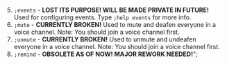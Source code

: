 5. `;events` - **LOST ITS PURPOSE! WILL BE MADE PRIVATE IN FUTURE!** Used for configuring events. Type `;help events` for more info.
6. `;mute` - **CURRENTLY BROKEN!** Used to mute and deafen everyone in a voice channel. Note: You should join a voice channel first.
7. `;unmute` - **CURRENTLY BROKEN!** Used to unmute and undeafen everyone in a voice channel. Note: You should join a voice channel first.
8. `;remind` - **OBSOLETE AS OF NOW! MAJOR REWORK NEEDED!**";
